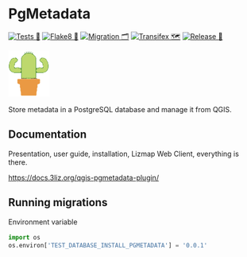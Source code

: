 # PgMetadata

[![Tests 🎳](https://github.com/3liz/qgis-pgmetadata-plugin/workflows/Tests%20%F0%9F%8E%B3/badge.svg)](https://github.com/3liz/qgis-pgmetadata-plugin/actions?query=workflow%3A%22Tests+%F0%9F%8E%B3%22+branch%3Amaster)
[![Flake8 🎳](https://github.com/3liz/qgis-pgmetadata-plugin/workflows/Flake8%20%F0%9F%8E%B3/badge.svg)](https://github.com/3liz/qgis-pgmetadata-plugin/actions?query=workflow%3A%22Flake8+%F0%9F%8E%B3%22+branch%3Amaster)
[![Migration 🗂](https://github.com/3liz/qgis-pgmetadata-plugin/workflows/Migration%20%F0%9F%97%82/badge.svg)](https://github.com/3liz/qgis-pgmetadata-plugin/actions?query=workflow%3A%22Migration+%F0%9F%97%82%22+branch%3Amaster)
[![Transifex 🗺](https://github.com/3liz/qgis-pgmetadata-plugin/workflows/Transifex%20%F0%9F%97%BA/badge.svg)](https://github.com/3liz/qgis-pgmetadata-plugin/actions?query=workflow%3A%22Transifex+%F0%9F%97%BA%22+branch%3Amaster)
[![Release 🚀](https://github.com/3liz/qgis-pgmetadata-plugin/workflows/Release%20%F0%9F%9A%80/badge.svg)](https://github.com/3liz/qgis-pgmetadata-plugin/actions?query=workflow%3A%22Release+%F0%9F%9A%80%22)

![icon](pg_metadata/resources/icons/icon.png)

Store metadata in a PostgreSQL database and manage it from QGIS.

## Documentation

Presentation, user guide, installation, Lizmap Web Client, everything is there.

https://docs.3liz.org/qgis-pgmetadata-plugin/

## Running migrations

Environment variable

```python
import os
os.environ['TEST_DATABASE_INSTALL_PGMETADATA'] = '0.0.1'
```
